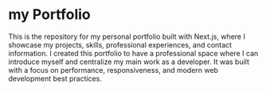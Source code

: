 # my Portfolio

This is the repository for my personal portfolio built with Next.js, where I showcase my projects, skills, professional experiences, and contact information.
I created this portfolio to have a professional space where I can introduce myself and centralize my main work as a developer.
It was built with a focus on performance, responsiveness, and modern web development best practices.
